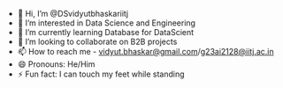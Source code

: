- 👋 Hi, I’m @DSvidyutbhaskariitj
- 👀 I’m interested in Data Science and Engineering
- 🌱 I’m currently learning Database for DataScient
- 💞️ I’m looking to collaborate on B2B projects
- 📫 How to reach me - vidyut.bhaskar@gmail.com/g23ai2128@iitj.ac.in
- 😄 Pronouns: He/Him
- ⚡ Fun fact: I can touch my feet while standing

<!---
DSvidyutbhaskariitj/DSvidyutbhaskariitj is a ✨ special ✨ repository because its `README.md` (this file) appears on your GitHub profile.
You can click the Preview link to take a look at your changes.
--->
